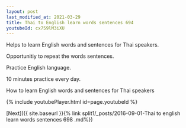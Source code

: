 ```yaml
---
layout: post
last_modified_at: 2021-03-29
title: Thai to English learn words sentences 694 
youtubeId: cx759lM3iXU
---
```

 
 
Helps to learn English words and sentences for Thai speakers.

Opportunitiy to repeat the words sentences. 

Practice English language. 
 
10 minutes practice every day. 
 
How to learn English words and sentences for Thai speakers 
 
{% include youtubePlayer.html id=page.youtubeId %}
 
 
[Next]({{ site.baseurl }}{% link  split1/_posts/2016-09-01-Thai to english learn words sentences 698 .md%})
 
